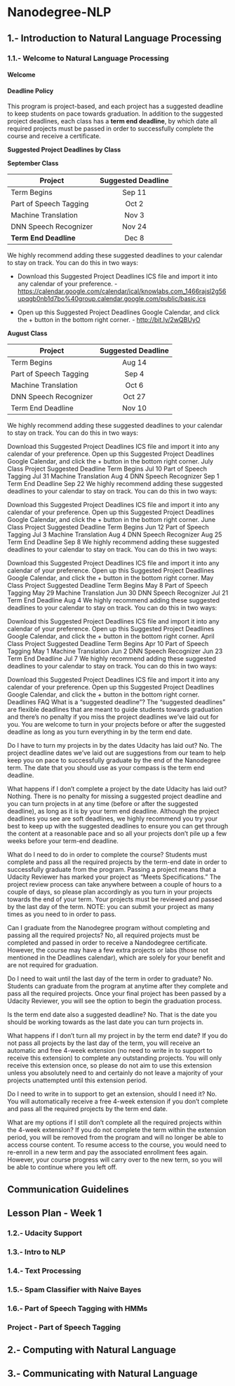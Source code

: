 # Nanodegree-NLP

## 1.- Introduction to Natural Language Processing

### 1.1.- Welcome to Natural Language Processing

#### Welcome

#### Deadline Policy

This program is project-based, and each project has a suggested deadline to keep students on pace towards graduation. In addition to the suggested project deadlines, each class has a **term end deadline**, by which date all required projects must be passed in order to successfully complete the course and receive a certificate.

**Suggested Project Deadlines by Class**

**September Class**

| Project        | Suggested Deadline           |
| ------------- |:-------------:|
| Term Begins |	Sep 11 |
| Part of Speech Tagging |	Oct 2 |
| Machine Translation |	Nov 3 |
| DNN Speech Recognizer |	Nov 24 |
| **Term End Deadline** |	Dec 8 |

We highly recommend adding these suggested deadlines to your calendar to stay on track. You can do this in two ways:

- Download this Suggested Project Deadlines ICS file and import it into any calendar of your preference. - https://calendar.google.com/calendar/ical/knowlabs.com_1466rajsl2g56upqgb0nb1d7bo%40group.calendar.google.com/public/basic.ics

- Open up this Suggested Project Deadlines Google Calendar, and click the + button in the bottom right corner. - http://bit.ly/2wQBUyO

**August Class**

| Project        | Suggested Deadline           |
| ------------- |:-------------:|
| Term Begins |	Aug 14 |
| Part of Speech Tagging |	Sep 4 |
| Machine Translation |	Oct 6 |
| DNN Speech Recognizer |	Oct 27 |
| Term End Deadline |	Nov 10 |

We highly recommend adding these suggested deadlines to your calendar to stay on track. You can do this in two ways:

Download this Suggested Project Deadlines ICS file and import it into any calendar of your preference.
Open up this Suggested Project Deadlines Google Calendar, and click the + button in the bottom right corner.
July Class
Project	Suggested Deadline
Term Begins	Jul 10
Part of Speech Tagging	Jul 31
Machine Translation	Aug 4
DNN Speech Recognizer	Sep 1
Term End Deadline	Sep 22
We highly recommend adding these suggested deadlines to your calendar to stay on track. You can do this in two ways:

Download this Suggested Project Deadlines ICS file and import it into any calendar of your preference.
Open up this Suggested Project Deadlines Google Calendar, and click the + button in the bottom right corner.
June Class
Project	Suggested Deadline
Term Begins	Jun 12
Part of Speech Tagging	Jul 3
Machine Translation	Aug 4
DNN Speech Recognizer	Aug 25
Term End Deadline	Sep 8
We highly recommend adding these suggested deadlines to your calendar to stay on track. You can do this in two ways:

Download this Suggested Project Deadlines ICS file and import it into any calendar of your preference.
Open up this Suggested Project Deadlines Google Calendar, and click the + button in the bottom right corner.
May Class
Project	Suggested Deadline
Term Begins	May 8
Part of Speech Tagging	May 29
Machine Translation	Jun 30
DNN Speech Recognizer	Jul 21
Term End Deadline	Aug 4
We highly recommend adding these suggested deadlines to your calendar to stay on track. You can do this in two ways:

Download this Suggested Project Deadlines ICS file and import it into any calendar of your preference.
Open up this Suggested Project Deadlines Google Calendar, and click the + button in the bottom right corner.
April Class
Project	Suggested Deadline
Term Begins	Apr 10
Part of Speech Tagging	May 1
Machine Translation	Jun 2
DNN Speech Recognizer	Jun 23
Term End Deadline	Jul 7
We highly recommend adding these suggested deadlines to your calendar to stay on track. You can do this in two ways:

Download this Suggested Project Deadlines ICS file and import it into any calendar of your preference.
Open up this Suggested Project Deadlines Google Calendar, and click the + button in the bottom right corner.
Deadlines FAQ
What is a “suggested deadline”?
The “suggested deadlines” are flexible deadlines that are meant to guide students towards graduation and there’s no penalty if you miss the project deadlines we’ve laid out for you. You are welcome to turn in your projects before or after the suggested deadline as long as you turn everything in by the term end date.

Do I have to turn my projects in by the dates Udacity has laid out?
No. The project deadline dates we’ve laid out are suggestions from our team to help keep you on pace to successfully graduate by the end of the Nanodegree term. The date that you should use as your compass is the term end deadline.

What happens if I don’t complete a project by the date Udacity has laid out?
Nothing. There is no penalty for missing a suggested project deadline and you can turn projects in at any time (before or after the suggested deadline), as long as it is by your term end deadline. Although the project deadlines you see are soft deadlines, we highly recommend you try your best to keep up with the suggested deadlines to ensure you can get through the content at a reasonable pace and so all your projects don’t pile up a few weeks before your term-end deadline.

What do I need to do in order to complete the course?
Students must complete and pass all the required projects by the term-end date in order to successfully graduate from the program. Passing a project means that a Udacity Reviewer has marked your project as “Meets Specifications.” The project review process can take anywhere between a couple of hours to a couple of days, so please plan accordingly as you turn in your projects towards the end of your term. Your projects must be reviewed and passed by the last day of the term. NOTE: you can submit your project as many times as you need to in order to pass.

Can I graduate from the Nanodegree program without completing and passing all the required projects?
No, all required projects must be completed and passed in order to receive a Nandodegree certificate. However, the course may have a few extra projects or labs (those not mentioned in the Deadlines calendar), which are solely for your benefit and are not required for graduation.

Do I need to wait until the last day of the term in order to graduate?
No. Students can graduate from the program at anytime after they complete and pass all the required projects. Once your final project has been passed by a Udacity Reviewer, you will see the option to begin the graduation process.

Is the term end date also a suggested deadline?
No. That is the date you should be working towards as the last date you can turn projects in.

What happens if I don’t turn all my project in by the term end date?
If you do not pass all projects by the last day of the term, you will receive an automatic and free 4-week extension (no need to write in to support to receive this extension) to complete any outstanding projects. You will only receive this extension once, so please do not aim to use this extension unless you absolutely need to and certainly do not leave a majority of your projects unattempted until this extension period.

Do I need to write in to support to get an extension, should I need it?
No. You will automatically receive a free 4-week extension if you don’t complete and pass all the required projects by the term end date.

What are my options if I still don’t complete all the required projects within the 4-week extension?
If you do not complete the term within the extension period, you will be removed from the program and will no longer be able to access course content. To resume access to the course, you would need to re-enroll in a new term and pay the associated enrollment fees again. However, your course progress will carry over to the new term, so you will be able to continue where you left off.

## Communication Guidelines

## Lesson Plan - Week 1

### 1.2.- Udacity Support

### 1.3.- Intro to NLP

### 1.4.- Text Processing

### 1.5.- Spam Classifier with Naive Bayes

### 1.6.- Part of Speech Tagging with HMMs

### Project - Part of Speech Tagging

## 2.- Computing with Natural Language

## 3.- Communicating with Natural Language
